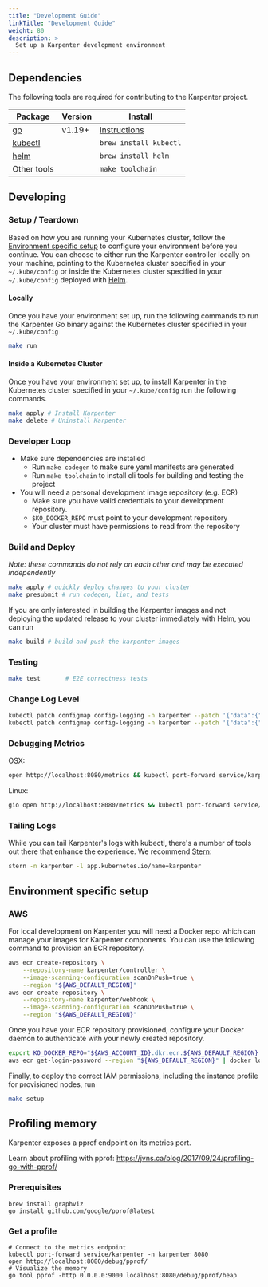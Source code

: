 ```yaml
---
title: "Development Guide"
linkTitle: "Development Guide"
weight: 80
description: >
  Set up a Karpenter development environment
---
```


## Dependencies

The following tools are required for contributing to the Karpenter project.

| Package                                                            | Version  | Install                                        |
| ------------------------------------------------------------------ | -------- | ---------------------------------------------- |
| [go](https://golang.org/dl/)                                       | v1.19+   | [Instructions](https://golang.org/doc/install) |
| [kubectl](https://kubernetes.io/docs/tasks/tools/install-kubectl/) |          | `brew install kubectl`                         |
| [helm](https://helm.sh/docs/intro/install/)                        |          | `brew install helm`                            |
| Other tools                                                        |          | `make toolchain`                               |

## Developing

### Setup / Teardown

Based on how you are running your Kubernetes cluster, follow the [Environment specific setup](#environment-specific-setup) to configure your environment before you continue. You can choose to either run the Karpenter controller locally on your machine, pointing to the Kubernetes cluster specified in your `~/.kube/config` or inside the Kubernetes cluster specified in your `~/.kube/config` deployed with [Helm](https://helm.sh/).

#### Locally

Once you have your environment set up, run the following commands to run the Karpenter Go binary against the Kubernetes cluster specified in your `~/.kube/config`

```bash
make run
```

#### Inside a Kubernetes Cluster

Once you have your environment set up, to install Karpenter in the Kubernetes cluster specified in your `~/.kube/config`  run the following commands.

```bash
make apply # Install Karpenter
make delete # Uninstall Karpenter
```

### Developer Loop

* Make sure dependencies are installed
    * Run `make codegen` to make sure yaml manifests are generated
    * Run `make toolchain` to install cli tools for building and testing the project
* You will need a personal development image repository (e.g. ECR)
    * Make sure you have valid credentials to your development repository.
    * `$KO_DOCKER_REPO` must point to your development repository
    * Your cluster must have permissions to read from the repository

### Build and Deploy

*Note: these commands do not rely on each other and may be executed independently*

```bash
make apply # quickly deploy changes to your cluster
make presubmit # run codegen, lint, and tests
```

If you are only interested in building the Karpenter images and not deploying the updated release to your cluster immediately with Helm, you can run

```bash
make build # build and push the karpenter images
```

### Testing

```bash
make test       # E2E correctness tests
```

### Change Log Level

```bash
kubectl patch configmap config-logging -n karpenter --patch '{"data":{"loglevel.controller":"debug"}}' # Debug Level
kubectl patch configmap config-logging -n karpenter --patch '{"data":{"loglevel.controller":"info"}}' # Info Level
```

### Debugging Metrics

OSX:

```bash
open http://localhost:8080/metrics && kubectl port-forward service/karpenter -n karpenter 8080
```

Linux:

```bash
gio open http://localhost:8080/metrics && kubectl port-forward service/karpenter -n karpenter 8080
```

### Tailing Logs

While you can tail Karpenter's logs with kubectl, there's a number of tools out there that enhance the experience. We recommend [Stern](https://pkg.go.dev/github.com/planetscale/stern#section-readme):

```bash
stern -n karpenter -l app.kubernetes.io/name=karpenter
```

## Environment specific setup

### AWS

For local development on Karpenter you will need a Docker repo which can manage your images for Karpenter components.
You can use the following command to provision an ECR repository.

```bash
aws ecr create-repository \
    --repository-name karpenter/controller \
    --image-scanning-configuration scanOnPush=true \
    --region "${AWS_DEFAULT_REGION}"
aws ecr create-repository \
    --repository-name karpenter/webhook \
    --image-scanning-configuration scanOnPush=true \
    --region "${AWS_DEFAULT_REGION}"
```

Once you have your ECR repository provisioned, configure your Docker daemon to authenticate with your newly created repository.

```bash
export KO_DOCKER_REPO="${AWS_ACCOUNT_ID}.dkr.ecr.${AWS_DEFAULT_REGION}.amazonaws.com/karpenter"
aws ecr get-login-password --region "${AWS_DEFAULT_REGION}" | docker login --username AWS --password-stdin "${KO_DOCKER_REPO}"
```

Finally, to deploy the correct IAM permissions, including the instance profile for provisioned nodes, run

```bash
make setup
```

## Profiling memory
Karpenter exposes a pprof endpoint on its metrics port.

Learn about profiling with pprof: https://jvns.ca/blog/2017/09/24/profiling-go-with-pprof/

### Prerequisites
```
brew install graphviz
go install github.com/google/pprof@latest
```

### Get a profile
```
# Connect to the metrics endpoint
kubectl port-forward service/karpenter -n karpenter 8080
open http://localhost:8080/debug/pprof/
# Visualize the memory
go tool pprof -http 0.0.0.0:9000 localhost:8080/debug/pprof/heap
```

